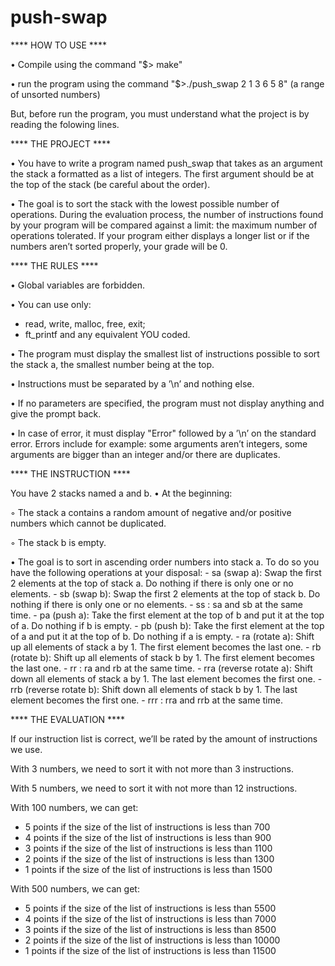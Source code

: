 # push-swap

**** HOW TO USE ****

• Compile using the command "$> make"

• run the program using the command "$>./push_swap 2 1 3 6 5 8" (a range of unsorted numbers)

But, before run the program, you must understand what the project is by reading the folowing lines.


**** THE PROJECT ****

• You have to write a program named push_swap that takes as an argument the stack a formatted as a list of integers. The first argument should be at the top of the stack (be careful about the order).

• The goal is to sort the stack with the lowest possible number of operations. During the evaluation process, the number of instructions found by your program will be compared against a limit: the maximum number of operations tolerated. If your program either displays a longer list or if the numbers aren’t sorted properly, your grade will be 0.


**** THE RULES ****

• Global variables are forbidden.

• You can use only:
  - read, write, malloc, free, exit;
  - ft_printf and any equivalent YOU coded.

• The program must display the smallest list of instructions possible to sort the stack a, the smallest number being at the top.

• Instructions must be separated by a ’\n’ and nothing else.

• If no parameters are specified, the program must not display anything and give the prompt back.

• In case of error, it must display "Error" followed by a ’\n’ on the standard error. Errors include for example: some arguments aren’t integers, some arguments are bigger than an integer and/or there are duplicates.


**** THE INSTRUCTION ****

You have 2 stacks named a and b.
  • At the beginning:
  
  ◦ The stack a contains a random amount of negative and/or positive numbers which cannot be duplicated.
  
  ◦ The stack b is empty.
  
  • The goal is to sort in ascending order numbers into stack a. To do so you have the following operations at your disposal:
    - sa (swap a): Swap the first 2 elements at the top of stack a. Do nothing if there is only one or no elements.
    - sb (swap b): Swap the first 2 elements at the top of stack b. Do nothing if there is only one or no elements.
    - ss : sa and sb at the same time.
    - pa (push a): Take the first element at the top of b and put it at the top of a. Do nothing if b is empty.
    - pb (push b): Take the first element at the top of a and put it at the top of b. Do nothing if a is empty.
    - ra (rotate a): Shift up all elements of stack a by 1. The first element becomes the last one.
    - rb (rotate b): Shift up all elements of stack b by 1. The first element becomes the last one.
    - rr : ra and rb at the same time.
    - rra (reverse rotate a): Shift down all elements of stack a by 1. The last element becomes the first one.
    - rrb (reverse rotate b): Shift down all elements of stack b by 1. The last element becomes the first one.
    - rrr : rra and rrb at the same time.


**** THE EVALUATION ****

If our instruction list is correct, we’ll be rated by the amount of instructions we use.

With 3 numbers, we need to sort it with not more than 3 instructions.

With 5 numbers, we need to sort it with not more than 12 instructions.

With 100 numbers, we can get:
  - 5 points if the size of the list of instructions is less than 700
  - 4 points if the size of the list of instructions is less than 900
  - 3 points if the size of the list of instructions is less than 1100
  - 2 points if the size of the list of instructions is less than 1300
  - 1 points if the size of the list of instructions is less than 1500

With 500 numbers, we can get:
  - 5 points if the size of the list of instructions is less than 5500
  - 4 points if the size of the list of instructions is less than 7000
  - 3 points if the size of the list of instructions is less than 8500
  - 2 points if the size of the list of instructions is less than 10000
  - 1 points if the size of the list of instructions is less than 11500
